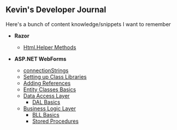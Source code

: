 ##  Kevin's Developer Journal

Here's a bunch of content knowledge/snippets I want to remember

- **Razor**
  - [Html.Helper Methods](razorHtmlHelper.md)

- **ASP.NET WebForms**
  - [connectionStrings](connectionString.md)
  - [Setting up Class Libraries](ClassLibrary.md)
  - [Adding References](WebFormReferences.md)
  - [Entity Classes Basics](EntityClass.md)
  - [Data Access Layer](DAL.md)
    - [DAL Basics](DALBasics.md)
  - [Business Logic Layer](BLL.md)
    - [BLL Basics](BLLBasics)
    - [Stored Procedures](UsingStoredProcedures.md)
    
